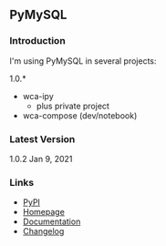 ## PyMySQL

### Introduction

I'm using PyMySQL in several projects:

1.0.*

- wca-ipy
  - plus private project
- wca-compose (dev/notebook)



### Latest Version

1.0.2 Jan 9, 2021



### Links

- [PyPI](https://pypi.org/project/PyMySQL/)
- [Homepage](https://github.com/PyMySQL/PyMySQL/)
- [Documentation](https://pymysql.readthedocs.io/en/latest/)
- [Changelog](https://github.com/PyMySQL/PyMySQL/blob/master/CHANGELOG.md)

